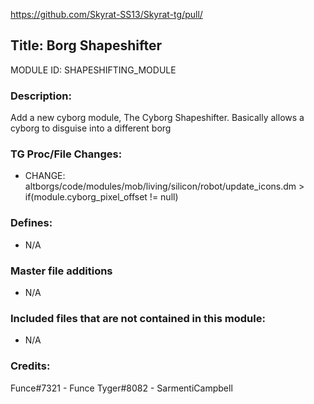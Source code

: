 https://github.com/Skyrat-SS13/Skyrat-tg/pull/

## Title: Borg Shapeshifter

MODULE ID: SHAPESHIFTING_MODULE

### Description:

Add a new cyborg module, The Cyborg Shapeshifter. Basically allows a cyborg to disguise into a different borg

### TG Proc/File Changes:

- CHANGE: altborgs/code/modules/mob/living/silicon/robot/update_icons.dm > if(module.cyborg_pixel_offset != null)
<!-- If you had to edit, or append to any core procs in the process of making this PR, list them here. APPEND: Also, please include any files that you've changed. .DM files that is. -->

### Defines:

- N/A
<!-- If you needed to add any defines, mention the files you added those defines in -->

### Master file additions

- N/A
<!-- Any master file changes you've made to existing master files or if you've added a new master file. Please mark either as #NEW or #CHANGE -->

### Included files that are not contained in this module:

- N/A
<!-- Likewise, be it a non-modular file or a modular one that's not contained within the folder belonging to this specific module, it should be mentioned here -->

### Credits:
Funce#7321 - Funce
Tyger#8082 - SarmentiCampbell
<!-- Here go the credits to you, dear coder, and in case of collaborative work or ports, credits to the original source of the code -->